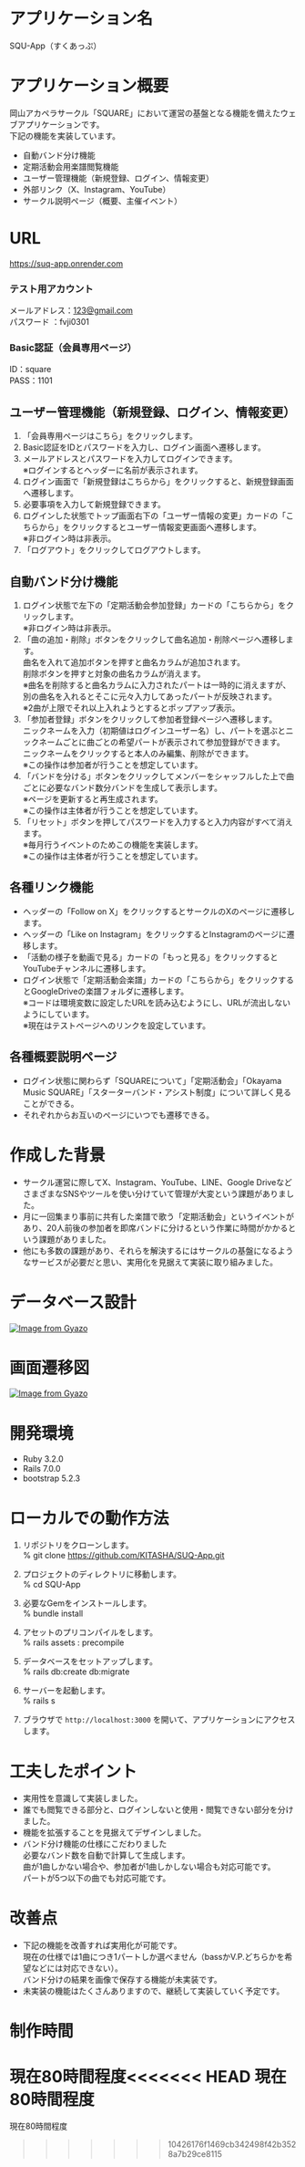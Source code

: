 # アプリケーション名 
SQU-App（すくあっぷ）

# アプリケーション概要 
岡山アカペラサークル「SQUARE」において運営の基盤となる機能を備えたウェブアプリケーションです。  
下記の機能を実装しています。

- 自動バンド分け機能
- 定期活動会用楽譜閲覧機能
- ユーザー管理機能（新規登録、ログイン、情報変更）
- 外部リンク（X、Instagram、YouTube）
- サークル説明ページ（概要、主催イベント）

# URL
https://suq-app.onrender.com

### テスト用アカウント
メールアドレス：123@gmail.com<br>
パスワード    ：fvji0301
### Basic認証（会員専用ページ）
ID：square<br>
PASS：1101

## ユーザー管理機能（新規登録、ログイン、情報変更）
1. 「会員専用ページはこちら」をクリックします。
2. Basic認証をIDとパスワードを入力し、ログイン画面へ遷移します。
3. メールアドレスとパスワードを入力してログインできます。  
※ログインするとヘッダーに名前が表示されます。
4. ログイン画面で「新規登録はこちらから」をクリックすると、新規登録画面へ遷移します。
5. 必要事項を入力して新規登録できます。
6. ログインした状態でトップ画面右下の「ユーザー情報の変更」カードの「こちらから」をクリックするとユーザー情報変更画面へ遷移します。  
※非ログイン時は非表示。
7. 「ログアウト」をクリックしてログアウトします。

## 自動バンド分け機能
1. ログイン状態で左下の「定期活動会参加登録」カードの「こちらから」をクリックします。  
※非ログイン時は非表示。
2. 「曲の追加・削除」ボタンをクリックして曲名追加・削除ページへ遷移します。  
曲名を入れて追加ボタンを押すと曲名カラムが追加されます。  
削除ボタンを押すと対象の曲名カラムが消えます。  
※曲名を削除すると曲名カラムに入力されたパートは一時的に消えますが、  
別の曲名を入れるとそこに元々入力してあったパートが反映されます。  
※2曲が上限でそれ以上入れようとするとポップアップ表示。
3. 「参加者登録」ボタンをクリックして参加者登録ページへ遷移します。  
ニックネームを入力（初期値はログインユーザー名）し、パートを選ぶとニックネームごとに曲ごとの希望パートが表示されて参加登録ができます。  
ニックネームをクリックすると本人のみ編集、削除ができます。  
※この操作は参加者が行うことを想定しています。
4. 「バンドを分ける」ボタンをクリックしてメンバーをシャッフルした上で曲ごとに必要なバンド数分バンドを生成して表示します。  
※ページを更新すると再生成されます。  
※この操作は主体者が行うことを想定しています。
5. 「リセット」ボタンを押してパスワードを入力すると入力内容がすべて消えます。  
※毎月行うイベントのためこの機能を実装します。  
※この操作は主体者が行うことを想定しています。

## 各種リンク機能
- ヘッダーの「Follow on X」をクリックするとサークルのXのページに遷移します。
- ヘッダーの「Like on Instagram」をクリックするとInstagramのページに遷移します。
- 「活動の様子を動画で見る」カードの「もっと見る」をクリックするとYouTubeチャンネルに遷移します。
- ログイン状態で「定期活動会楽譜」カードの「こちらから」をクリックするとGoogleDriveの楽譜フォルダに遷移します。  
※コードは環境変数に設定したURLを読み込むようにし、URLが流出しないようにしています。  
※現在はテストページへのリンクを設定しています。

## 各種概要説明ページ
- ログイン状態に関わらず「SQUAREについて」「定期活動会」「Okayama Music SQUARE」「スターターバンド・アシスト制度」について詳しく見ることができる。
- それぞれからお互いのページにいつでも遷移できる。


# 作成した背景
- サークル運営に際してX、Instagram、YouTube、LINE、Google DriveなどさまざまなSNSやツールを使い分けていて管理が大変という課題がありました。
- 月に一回集まり事前に共有した楽譜で歌う「定期活動会」というイベントがあり、20人前後の参加者を即席バンドに分けるという作業に時間がかかるという課題がありました。
- 他にも多数の課題があり、それらを解決するにはサークルの基盤になるようなサービスが必要だと思い、実用化を見据えて実装に取り組みました。

# データベース設計
[![Image from Gyazo](https://i.gyazo.com/bccf52beecfe1b3a7a966a560ec1e5ef.png)](https://gyazo.com/bccf52beecfe1b3a7a966a560ec1e5ef)


# 画面遷移図
[![Image from Gyazo](https://i.gyazo.com/176ea30e0039ec4d0d2564d87d4d37c3.png)](https://gyazo.com/176ea30e0039ec4d0d2564d87d4d37c3)

# 開発環境
- Ruby 3.2.0
- Rails 7.0.0
- bootstrap 5.2.3

# ローカルでの動作方法

1. リポジトリをクローンします。  
% git clone https://github.com/KITASHA/SUQ-App.git

2. プロジェクトのディレクトリに移動します。  
% cd SQU-App

3. 必要なGemをインストールします。  
% bundle install

4. アセットのプリコンパイルをします。  
% rails assets : precompile

5. データベースをセットアップします。  
% rails db:create db:migrate

6. サーバーを起動します。  
% rails s

7. ブラウザで `http://localhost:3000` を開いて、アプリケーションにアクセスします。

# 工夫したポイント
- 実用性を意識して実装しました。
- 誰でも閲覧できる部分と、ログインしないと使用・閲覧できない部分を分けました。
- 機能を拡張することを見据えてデザインしました。
- バンド分け機能の仕様にこだわりました  
必要なバンド数を自動で計算して生成します。  
曲が1曲しかない場合や、参加者が1曲しかしない場合も対応可能です。  
パートが5つ以下の曲でも対応可能です。

# 改善点
- 下記の機能を改善すれば実用化が可能です。  
現在の仕様では1曲につき1パートしか選べません（bassかV.P.どちらかを希望などには対応できない）。  
バンド分けの結果を画像で保存する機能が未実装です。
- 未実装の機能はたくさんありますので、継続して実装していく予定です。

# 制作時間
現在80時間程度<<<<<<< HEAD
現在80時間程度
=======
現在80時間程度
>>>>>>> 10426176f1469cb342498f42b3528a7b29ce8115
